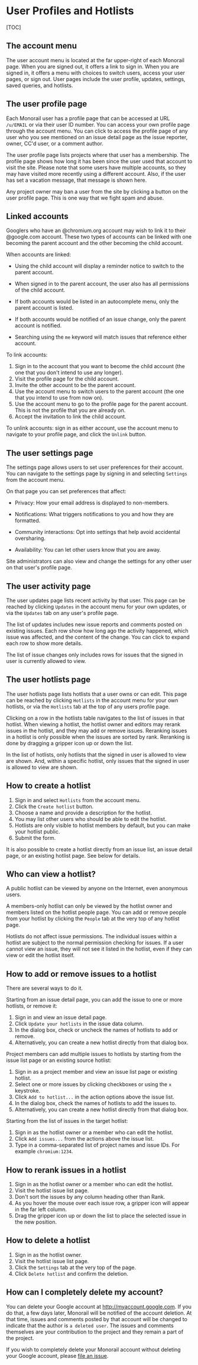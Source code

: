 # User Profiles and Hotlists

[TOC]

## The account menu

The user account menu is located at the far upper-right of each Monorail page.
When you are signed out, it offers a link to sign in. When you are signed in, it
offers a menu with choices to switch users, access your user pages, or sign out.
User pages include the user profile, updates, settings, saved queries, and
hotlists.

## The user profile page

Each Monorail user has a profile page that can be accessed at URL `/u/EMAIL` or
via their user ID number. You can access your own profile page through the
account menu. You can click to access the profile page of any user who you see
mentioned on an issue detail page as the issue reporter, owner, CC'd user, or a
comment author.

The user profile page lists projects where that user has a membership. The
profile page shows how long it has been since the user used that account to
visit the site. Please note that some users have multiple accounts, so they may
have visited more recently using a different account. Also, if the user has set
a vacation message, that message is shown here.

Any project owner may ban a user from the site by clicking a button on the user
profile page. This is one way that we fight spam and abuse.

## Linked accounts

Googlers who have an @chromium.org account may wish to link it to their
@google.com account. These two types of accounts can be linked with one becoming
the parent account and the other becoming the child account.

When accounts are linked:

*   Using the child account will display a reminder notice to switch to the
    parent account.

*   When signed in to the parent account, the user also has all permissions of
    the child account.

*   If both accounts would be listed in an autocomplete menu, only the parent
    account is listed.

*   If both accounts would be notified of an issue change, only the parent
    account is notified.

*   Searching using the `me` keyword will match issues that reference either
    account.

To link accounts:
1.  Sign in to the account that you want to become the child
    account (the one that you don't intend to use any longer).
1.  Visit the profile page for the child account.
1.  Invite the other account to be the parent account.
1.  Use the account menu to switch users to the parent account (the one
    that you intend to use from now on).
1.  Use the account menu to go to the profile page for the parent
    account. This is not the profile that you are already on.
1.  Accept the invitation to link the child account.

To unlink accounts: sign in as either account, use the account menu to navigate
to your profile page, and click the `Unlink` button.

## The user settings page

The settings page allows users to set user preferences for their account. You
can navigate to the settings page by signing in and selecting `Settings` from
the account menu.

On that page you can set preferences that affect:

*   Privacy: How your email address is displayed to non-members.

*   Notifications: What triggers notifications to you and how they are
    formatted.

*   Community interactions: Opt into settings that help avoid accidental
    oversharing.

*   Availability: You can let other users know that you are away.

Site administrators can also view and change the settings for any other user on
that user's profile page.

## The user activity page

The user updates page lists recent activity by that user. This page can be
reached by clicking `Updates` in the account menu for your own updates, or via
the `Updates` tab on any user's profile page.

The list of updates includes new issue reports and comments posted on existing
issues. Each row show how long ago the activity happened, which issue was
affected, and the content of the change. You can click to expand each row to
show more details.

The list of issue changes only includes rows for issues that the signed in user
is currently allowed to view.

## The user hotlists page

The user hotlists page lists hotlists that a user owns or can edit. This page
can be reached by clicking `Hotlists` in the account menu for your own hotlists,
or via the `Hotlists` tab at the top of any users profile page.

Clicking on a row in the hotlists table navigates to the list of issues in that
hotlist. When viewing a hotlist, the hotlist owner and editors may rerank issues
in the hotlist, and they may add or remove issues. Reranking issues in a hotlist
is only possible when the issues are sorted by rank. Reranking is done by
dragging a gripper icon up or down the list.

In the list of hotlists, only hotlists that the signed in user is allowed to
view are shown. And, within a specific hotlist, only issues that the signed in
user is allowed to view are shown.

## How to create a hotlist

1.  Sign in and select `Hotlists` from the account menu.
1.  Click the `Create hotlist` button.
1.  Choose a name and provide a description for the hotlist.
1.  You may list other users who should be able to edit the hotlist.
1.  Hotlists are only visible to hotlist members by default, but you can make
    your hotlist public.
1.  Submit the form.

It is also possible to create a hotlist directly from an issue list, an issue
detail page, or an existing hotlist page. See below for details.

## Who can view a hotlist?

A public hotlist can be viewed by anyone on the Internet, even anonymous users.

A members-only hotlist can only be viewed by the hotlist owner and members
listed on the hotlist people page. You can add or remove people from your
hotlist by clicking the `People` tab at the very top of any hotlist page.

Hotlists do not affect issue permissions. The individual issues within a hotlist
are subject to the normal permission checking for issues. If a user cannot view
an issue, they will not see it listed in the hotlist, even if they can view or
edit the hotlist itself.

## How to add or remove issues to a hotlist

There are several ways to do it.

Starting from an issue detail page, you can add the issue to one or more
hotlists, or remove it:

1.  Sign in and view an issue detail page.
1.  Click `Update your hotlists` in the issue data column.
1.  In the dialog box, check or uncheck the names of hotlists to add or remove.
1.  Alternatively, you can create a new hotlist directly from that dialog box.

Project members can add multiple issues to hotlists by starting from the issue
list page or an existing source hotlist:

<!-- TODO: The WC version of the issue list does not require the user
to be a member. -->

1.  Sign in as a project member and view an issue list page or existing hotlist.
1.  Select one or more issues by clicking checkboxes or using the `x` keystroke.
1.  Click `Add to hotlist...` in the action options above the issue list.
1.  In the dialog box, check the names of hotlists to add the issues to.
1.  Alternatively, you can create a new hotlist directly from that dialog box.

Starting from the list of issues in the target hotlist:

1.  Sign in as the hotlist owner or a member who can edit the hotlist.
1.  Click `Add issues...` from the actions above the issue list.
1.  Type in a comma-separated list of project names and issue IDs. For example
    `chromium:1234`.

## How to rerank issues in a hotlist

1.  Sign in as the hotlist owner or a member who can edit the hotlist.
1.  Visit the hotlist issue list page.
1.  Don't sort the issues by any column heading other than Rank.
1.  As you hover the mouse over each issue row, a gripper icon will appear in
    the far left column.
1.  Drag the gripper icon up or down the list to place the selected issue in the
    new position.

## How to delete a hotlist

1.  Sign in as the hotlist owner.
1.  Visit the hotlist issue list page.
1.  Click the `Settings` tab at the very top of the page.
1.  Click `Delete hotlist` and confirm the deletion.

## How can I completely delete my account?

You can delete your Google account at http://myaccount.google.com. If you do
that, a few days later, Monorail will be notified of the account deletion. At
that time, issues and comments posted by that account will be changed to
indicate that the author is `a deleted user`. The issues and comments themselves
are your contribution to the project and they remain a part of the project.

If you wish to completely delete your Monorail account without deleting your
Google account, please
[file an issue](http://bugs.chromium.org/p/monorail/issues/entry?labels=Restrict-View-Google).
